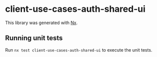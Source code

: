 # client-use-cases-auth-shared-ui

This library was generated with [Nx](https://nx.dev).

## Running unit tests

Run `nx test client-use-cases-auth-shared-ui` to execute the unit tests.
